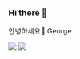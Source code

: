 ### Hi there 👋

<!--
**kimseongj/kimseongj** is a ✨ _special_ ✨ repository because its `README.md` (this file) appears on your GitHub profile.

Here are some ideas to get you started:

- 🔭 I’m currently working on ...
- 🌱 I’m currently learning ...
- 👯 I’m looking to collaborate on ...
- 🤔 I’m looking for help with ...
- 💬 Ask me about ...
- 📫 How to reach me: ...
- 😄 Pronouns: ...
- ⚡ Fun fact: ...
-->
안녕하세요👏 George

<img src="https://img.shields.io/badge/Xcode-F01000?style=flat-square&logo=Xcode&logoColor=white"/>
<img src="https://img.shields.io/badge/Swift-F0080ff?style=flat-square&logo=Swift&logoColor=white"/>
